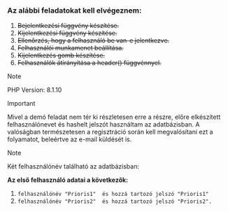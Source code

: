 ### Az alábbi feladatokat kell elvégeznem:

1. ~~Bejelentkezési függvény készítése.~~
2. ~~Kijelentkezési függvény készítése.~~
3. ~~Ellenőrzés, hogy a felhasználó be van-e jelentkezve.~~
4. ~~Felhasználói munkamenet beállítása.~~
5. ~~Kijelentkezés gomb készítése.~~
6. ~~Felhasználók átirányítása a header() függvénnyel.~~

> [!NOTE]
> PHP Version: 8.1.10

> [!IMPORTANT]
> Mivel a demó feladat nem tér ki részletesen erre a részre, előre elkészített felhasználónevet és hashelt jelszót használtam az adatbázisban. A valóságban természetesen a regisztráció során kell megvalósítani ezt a folyamatot, beleértve az e-mail küldését is.

> [!NOTE]
> Két felhasználónév található az adatbázisban: 

**Az első felhasználó adatai a következők:**
1. `felhasználónév "Prioris1"  és hozzá tartozó jelszó "Prioris1"`
2. `felhasználónév "Prioris2"  és hozzá tartozó jelszó "Prioris2".`